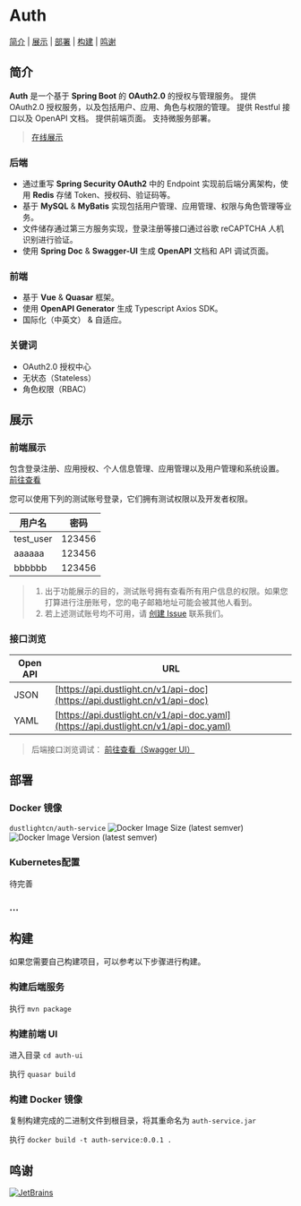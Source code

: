 # Auth

[简介](#简介) | [展示](#展示) | [部署](#部署) | [构建](#构建) | [鸣谢](鸣谢)

## 简介

**Auth** 是一个基于 **Spring Boot** 的 **OAuth2.0** 的授权与管理服务。 提供 OAuth2.0 授权服务，以及包括用户、应用、角色与权限的管理。 提供 Restful 接口以及 OpenAPI 文档。
提供前端页面。 支持微服务部署。

> [在线展示](#展示)

### 后端

* 通过重写 **Spring Security OAuth2** 中的 Endpoint 实现前后端分离架构，使用 **Redis** 存储 Token、授权码、验证码等。
* 基于 **MySQL** & **MyBatis** 实现包括用户管理、应用管理、权限与角色管理等业务。
* 文件储存通过第三方服务实现，登录注册等接口通过谷歌 reCAPTCHA 人机识别进行验证。
* 使用 **Spring Doc** & **Swagger-UI** 生成 **OpenAPI** 文档和 API 调试页面。

### 前端

* 基于 **Vue** & **Quasar** 框架。
* 使用 **OpenAPI Generator** 生成 Typescript Axios SDK。
* 国际化（中英文） & 自适应。

### 关键词

* OAuth2.0 授权中心
* 无状态（Stateless）
* 角色权限（RBAC）

## 展示

### 前端展示

包含登录注册、应用授权、个人信息管理、应用管理以及用户管理和系统设置。
[前往查看](https://accounts.dustlight.cn)

您可以使用下列的测试账号登录，它们拥有测试权限以及开发者权限。

| 用户名 | 密码 |
| --- | --- |
| test_user | 123456 |
| aaaaaa | 123456 |
| bbbbbb | 123456 |

> 1. 出于功能展示的目的，测试账号拥有查看所有用户信息的权限。如果您打算进行注册账号，您的电子邮箱地址可能会被其他人看到。
> 2. 若上述测试账号均不可用，请 [创建 Issue](https://github.com/dustlight-cn/auth/issues/new) 联系我们。

### 接口浏览

| Open API | URL |
| --- | --- |
| JSON | [https://api.dustlight.cn/v1/api-doc](https://api.dustlight.cn/v1/api-doc) | 
| YAML | [https://api.dustlight.cn/v1/api-doc.yaml](https://api.dustlight.cn/v1/api-doc.yaml) | 

> 后端接口浏览调试：
> [前往查看（Swagger UI）](https://api.dustlight.cn/v1/swagger-ui)

## 部署

### Docker 镜像

```dustlightcn/auth-service```
![Docker Image Size (latest semver)](https://img.shields.io/docker/image-size/dustlightcn/auth-service?logo=docker)
![Docker Image Version (latest semver)](https://img.shields.io/docker/v/dustlightcn/auth-service?label=version)

### Kubernetes配置

待完善

### ...

## 构建

如果您需要自己构建项目，可以参考以下步骤进行构建。

### 构建后端服务

执行 ```mvn package```

### 构建前端 UI

进入目录 ```cd auth-ui```

执行 ```quasar build```

### 构建 Docker 镜像

复制构建完成的二进制文件到根目录，将其重命名为 ```auth-service.jar```

执行 ```docker build -t auth-service:0.0.1 .```

## 鸣谢

[![JetBrains](https://github.com/dustlight-cn/auth/blob/master/auth-ui/docs/img/jetbrains.png)](https://www.jetbrains.com/?from=Auth)
